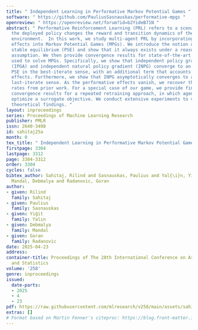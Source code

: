 ```yaml
---
title: " Independent Learning in Performative Markov Potential Games "
software: " https://github.com/PauliusSasnauskas/performative-mpgs "
openreview: " https://openreview.net/forum?id=b2YideB71N "
abstract: " Performative Reinforcement Learning (PRL) refers to a scenario in which
  the deployed policy changes the reward and transition dynamics of the underlying
  environment.  In this work, we study multi-agent PRL by incorporating performative
  effects into Markov Potential Games (MPGs). We introduce the notion of a performatively
  stable equilibrium (PSE) and show that it always exists under a reasonable sensitivity
  assumption. We then provide convergence results for state-of-the-art algorithms
  used to solve MPGs. Specifically, we show that independent policy gradient ascent
  (IPGA) and independent natural policy gradient (INPG) converge to an approximate
  PSE in the best-iterate sense, with an additional term that accounts for the performative
  effects. Furthermore, we show that INPG asymptotically converges to a PSE in the
  last-iterate sense. As the performative effects vanish, we recover the convergence
  rates from prior work. For a special case of our game, we provide finite-time last-iterate
  convergence results for a repeated retraining approach, in which agents independently
  optimize a surrogate objective. We conduct extensive experiments to validate our
  theoretical findings. "
layout: inproceedings
series: Proceedings of Machine Learning Research
publisher: PMLR
issn: 2640-3498
id: sahitaj25a
month: 0
tex_title: " Independent Learning in Performative Markov Potential Games "
firstpage: 3304
lastpage: 3312
page: 3304-3312
order: 3304
cycles: false
bibtex_author: Sahitaj, Rilind and Sasnauskas, Paulius and Yal{\i}n, Yi{\u{g}}it and
  Mandal, Debmalya and Radanovic, Goran
author:
- given: Rilind
  family: Sahitaj
- given: Paulius
  family: Sasnauskas
- given: Yiğit
  family: Yalın
- given: Debmalya
  family: Mandal
- given: Goran
  family: Radanovic
date: 2025-04-23
address:
container-title: Proceedings of The 28th International Conference on Artificial Intelligence
  and Statistics
volume: '258'
genre: inproceedings
issued:
  date-parts:
  - 2025
  - 4
  - 23
pdf: https://raw.githubusercontent.com/mlresearch/v258/main/assets/sahitaj25a/sahitaj25a.pdf
extras: []
# Format based on Martin Fenner's citeproc: https://blog.front-matter.io/posts/citeproc-yaml-for-bibliographies/
---
```

